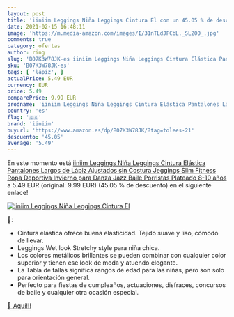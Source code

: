 ```yaml
---
layout: post
title: 'iiniim Leggings Niña Leggings Cintura El con un 45.05 % de descuento'
date: 2021-02-15 16:48:11
image: 'https://m.media-amazon.com/images/I/31nTLdJFCbL._SL200_.jpg'
comments: true
category: ofertas
author: ring
slug: 'B07K3W78JK-es iiniim Leggings Niña Leggings Cintura Elástica Pantalones...'
sku: 'B07K3W78JK-es'
tags: [ 'lápiz', ]
actualPrice: 5.49 EUR
currency: EUR
price: 5.49
comparePrice: 9.99 EUR
prodname: 'iiniim Leggings Niña Leggings Cintura Elástica Pantalones Largos de Lápiz Ajustados sin Costura Jeggings Slim Fitness Ropa Deportiva Invierno para Danza Jazz Baile Porristas Plateado 8-10 años'
country: 'es'
flag: '🇪🇸'
brand: 'iiniim'
buyurl: 'https://www.amazon.es/dp/B07K3W78JK/?tag=tolees-21'
descuento: '45.05'
average: '5.49'
---
```


En este momento está [iiniim Leggings Niña Leggings Cintura Elástica Pantalones Largos de Lápiz Ajustados sin Costura Jeggings Slim Fitness Ropa Deportiva Invierno para Danza Jazz Baile Porristas Plateado 8-10 años](https://www.amazon.es/dp/B07K3W78JK/?tag=tolees-21) a 5.49 EUR (original: 9.99 EUR) (45.05 %  de descuento) en el siguiente enlace!

[![iiniim Leggings Niña Leggings Cintura El](https://m.media-amazon.com/images/I/31nTLdJFCbL._SL200_.jpg)](https://www.amazon.es/dp/B07K3W78JK/?tag=tolees-21)

🔎:

- Cintura elástica ofrece buena elasticidad. Tejido suave y liso, cómodo de llevar.
- Leggings Wet look Stretchy style para niña chica.
- Los colores metálicos brillantes se pueden combinar con cualquier color superior y tienen ese look de moda y atuendo elegante.
- La Tabla de tallas significa rangos de edad para las niñas, pero son solo para orientación general.
- Perfecto para fiestas de cumpleaños, actuaciones, disfraces, concursos de baile y cualquier otra ocasión especial.

[🛒 Aquí!!!](https://www.amazon.es/dp/B07K3W78JK/?tag=tolees-21)
